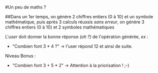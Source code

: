 #Un peu de maths ?

##Dans un 1er temps, on génère 2 chiffres entiers (0 à 10) et un symbole mathématique, puis après 3 calculs réussis *sans erreur*, on génère 3 chiffres entiers (0 à 10) et 2 symboles mathématiques

L'_user_ doit donner la bonne réponse _(oh ?)_ de l'opération générée, _ex_ :

* "Combien font 3 * 4 ?" -> l'user répond 12 et ainsi de suite.

Niveau Bonus :

* "Combien font 3 + 5 * 2" -> Attention à la priorisation ! ;-)
